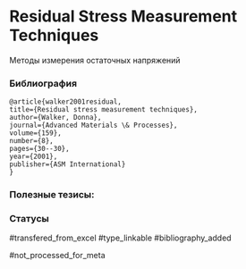 # Residual Stress Measurement Techniques

Методы измерения остаточных напряжений

### Библиография
```
@article{walker2001residual,
title={Residual stress measurement techniques},
author={Walker, Donna},
journal={Advanced Materials \& Processes},
volume={159},
number={8},
pages={30--30},
year={2001},
publisher={ASM International}
}
```

### Полезные тезисы:

### Статусы
#transfered_from_excel 
#type_linkable 
#bibliography_added

#not_processed_for_meta
